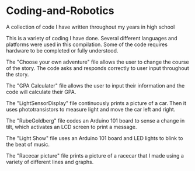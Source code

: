 # Coding-and-Robotics
A collection of code I have written throughout my years in high school

This is a variety of coding I have done. Several different languages and platforms were used in this compilation.
Some of the code requires hardware to be completed or fully understood.

The "Choose your own adventure" file allows the user to change the course of the story. The code asks and responds
correctly to user input throughout the story.

The "GPA Calculater" file allows the user to input their information and the code will calculate their GPA.

The "LightSensorDisplay" file continuously prints a picture of a car. Then it uses phototransistors to measure light
and move the car left and right.

The "RubeGoldberg" file codes an Arduino 101 board to sense a change in tilt, which activates an LCD screen to print
a message.

The "Light Show" file uses an Arduino 101 board and LED lights to blink to the beat of music.

The "Racecar picture" file prints a picture of a racecar that I made using a variety of different lines and graphs.

